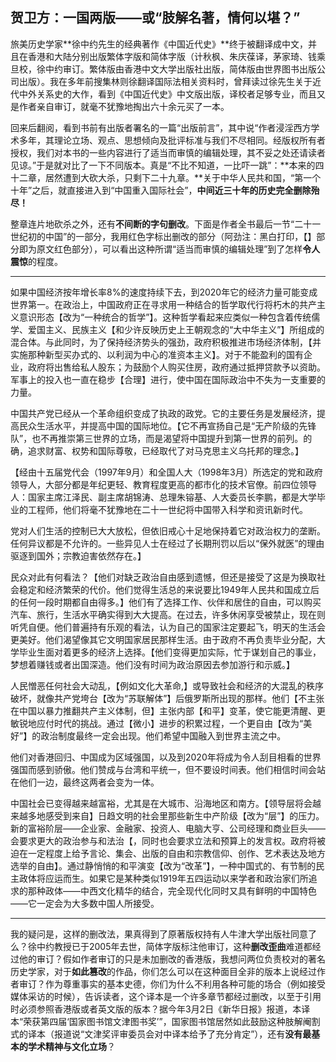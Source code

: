 ## 贺卫方：一国两版——或“肢解名著，情何以堪？”

旅美历史学家**徐中约先生的经典著作《中国近代史》**终于被翻译成中文，并且在香港和大陆分别出版繁体字版和简体字版（计秋枫、朱庆葆译，茅家琦、钱乘旦校，徐中约审订。繁体版由香港中文大学出版社出版，简体版由世界图书出版公司出版）。我在多年前搜集林则徐翻译国际法相关资料时，曾拜读过徐先生关于近代中外关系史的大作，看到《中国近代史》中文版出版，译校者足够专业，而且又是作者亲自审订，就毫不犹豫地掏出六十余元买了一本。   
   
回来后翻阅，看到书前有出版者署名的一篇“出版前言”，其中说“作者浸淫西方学术多年，其理论立场、观点、思想倾向及批评标准与我们不尽相同。经版权所有者授权，我们对本书的一些内容进行了适当而审慎的编辑处理，其不妥之处还请读者见谅。”于是就对比了一下不同版本。真是“不比不知道，一比吓一跳”：**本来的四十二章，居然遭到大砍大杀，只剩下二十九章。**关于中华人民共和国，“第一个十年”之后，就直接进入到“中国重入国际社会”，**中间近三十年的历史完全删除殆尽！**   
   
整章连片地砍杀之外，还有**不间断的字句删改**。下面是作者全书最后一节“二十一世纪初的中国”的一部分，我用红色字标出删改的部分（阿劲注：黑白打印，【】部分即为原文红色部分），可以看出这种所谓“适当而审慎的编辑处理”到了怎样**令人震惊**的程度。   

------

如果中国经济按年增长率8%的速度持续下去，到2020年它的经济力量可能变成世界第一。在政治上，中国政府正在寻求用一种结合的哲学取代行将朽木的共产主义意识形态【改为“一种统合的哲学”】。这种哲学看起来应类似一种包含着传统儒学、爱国主义、民族主义【和少许反映历史上王朝观念的“大中华主义”】所组成的混合体。与此同时，为了保持经济势头的强劲，政府积极推进市场经济体制，【并实施那种新型买办式的、以利润为中心的准资本主义】。对于不能盈利的国有企业，政府将出售给私人股东；为鼓励个人购买住房，政府通过抵押贷款予以资助。军事上的投入也一直在稳步【合理】进行，使中国在国际政治中不失为一支重要的力量。   

中国共产党已经从一个革命组织变成了执政的政党。它的主要任务是发展经济，提高民众生活水平，并提高中国的国际地位。【它不再宣扬自己是“无产阶级的先锋队”，也不再推崇第三世界的立场，而是渴望将中国提升到第一世界的前列。的确，追求财富、权势和国际尊敬，已经取代了对马克思主义乌托邦的理念。】   

【经由十五届党代会（1997年9月）和全国人大（1998年3月）所选定的党和政府领导人，大部分都是年纪更轻、教育程度更高的都市化的技术官僚。前四位领导人：国家主席江泽民、副主席胡锦涛、总理朱镕基、人大委员长李鹏，都是大学毕业的工程师，他们将毫不犹豫地在二十一世纪将中国带入科学和资讯新时代。   

党对人们生活的控制已大大放松，但依旧戒心十足地保持着它对政治权力的垄断。任何异议都是不允许的。一些异见人士在经过了长期刑罚以后以“保外就医”的理由驱逐到国外；宗教迫害依然存在。】   

民众对此有何看法？【他们对缺乏政治自由感到遗憾，但还是接受了这是为换取社会稳定和经济繁荣的代价。他们觉得生活总的来说要比1949年人民共和国成立后的任何一段时期都自由得多。】他们有了选择工作、伙伴和居住的自由，可以购买汽车、旅行，生活水平确实得到大大提高。在过去，许多休闲享受被禁止，现在则听凭自便。他们普遍持有乐观的看法，认为自己的国家注定要起飞，明天的生活会更美好。他们渴望像其它文明国家居民那样生活。由于政府不再负责毕业分配，大学毕业生面对着更多的经济上选择。【他们变得更加实际，忙于谋划自己的事业，梦想着赚钱或者出国深造。他们没有时间为政治原因去参加游行和示威。】   

人民憎恶任何社会大动乱，【例如文化大革命,】或导致社会和经济的大混乱的秩序破坏，就像共产党垮台【改为“苏联解体”】后俄罗斯所出现的那样。他们【不主张在中国以暴力推翻共产主义体制，但】主张内部【和平】变革，使它能更清醒、更敏锐地应付时代的挑战。通过【微小】进步的积累过程，一个更自由【改为“美好”】的政治制度最终一定会出现。他们希望中国融入到世界主流之中。   

他们对香港回归、中国成为区域强国，以及到2020年将成为令人刮目相看的世界强国而感到骄傲。他们赞成与台湾和平统一，但不要设时间表。他们相信时间会站在他们一边，最终这两者会变为一体。   

中国社会已变得越来越富裕，尤其是在大城市、沿海地区和南方。【领导层将会越来越多地感受到来自】日趋文明的社会里那些新生中产阶级【改为“层”】的压力。新的富裕阶层――企业家、金融家、投资人、电脑大亨、公司经理和商业巨头――会要求更大的政治参与和法治【，同时也会要求立法和预算上的发言权。政府将被迫在一定程度上给予言论、集会、出版的自由和宗教信仰、创作、艺术表达及地方选举的自由】。通过静悄悄的和平演变【改为“改革”】，一种中国式的、有节制的民主政体将应运而生。如果它是某种类似1919年五四运动以来学者和政治家们所追求的那种政体――中西文化精华的结合，完全现代化同时又具有鲜明的中国特色――它一定会为大多数中国人所接受。   

------

我的疑问是，这样的删改法，果真得到了原著版权持有人牛津大学出版社同意了么？徐中约教授已于2005年去世，简体字版标注他审订，这种**删改歪曲**难道都经过他的审订？假如作者审订的只是未加删改的香港版，我想问两位负责校对的著名历史学家，对于**如此篡改**的作品，你们怎么可以在这种面目全非的版本上说经过作者审订？作为尊重事实的基本史德，你们为什么不利用各种可能的场合（例如接受媒体采访的时候），告诉读者，这个译本是一个许多章节都经过删改，以至于引用时必须参照香港版或者英文版的版本？据今年3月2日《新华日报》报道，本译本“荣获第四届‘国家图书馆文津图书奖’”，国家图书馆居然如此鼓励这种肢解阉割式的译本（报道说“文津奖评审委员会对中译本给予了充分肯定”），还有**没有最基本的学术精神与文化立场**？   